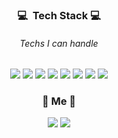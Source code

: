
<h3 align="center">💻 &nbsp;Tech Stack&nbsp;💻</h3>
<h6 align="center">Techs I can handle</h6>
<p align="center">
  <img src="https://img.shields.io/badge/React-61DAFB?style=flat-square&logo=React&logoColor=white"/>
  <img src="https://img.shields.io/badge/Redux-764ABC?style=flat-square&logo=Redux&logoColor=white"/>
  <img src="https://img.shields.io/badge/Node.js-339933?style=flat-square&logo=Node.js&logoColor=white"/>
  <img src="https://img.shields.io/badge/JavaScript-F7DF1E?style=flat-square&logo=JavaScript&logoColor=white"/>
  <img src="https://img.shields.io/badge/MongoDB-47A248B?style=flat-square&logo=MongoDB&logoColor=white"/>
  <img src=https://img.shields.io/badge/C++-00599C?style=flat-square&amp;logo=C%2B%2B&amp;logoColor=white"/>
  <img src="https://img.shields.io/badge/Sass-CC6699?style=flat-square&logo=Sass&logoColor=white"/>
  <img src="https://img.shields.io/badge/MySQL-4479A1?style=flat-square&logo=MySQL&logoColor=white"/>
</p>
                                                                                                   
<h3 align="center">🌱&nbsp;Me&nbsp;🌱</h3>
<p align="center">  
  <a href="https://velog.io/@dolarge"><img src="https://img.shields.io/badge/Velog-12B886?style=flat-square&logo=Vimeo&logoColor=white&link=https://velog.io/@dolarge"/></a>
  <a href="tsc03018@gmail.com"><img src="https://img.shields.io/badge/Gmail-D14836?style=flat-square&logo=Gmail&logoColor=white&link=tsc03018@gmail.com"/></a>
 </p>
